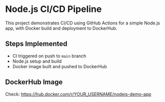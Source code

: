 # Node.js CI/CD Pipeline

This project demonstrates CI/CD using GitHub Actions for a simple Node.js app, with Docker build and deployment to DockerHub.

## Steps Implemented

- CI triggered on push to `main` branch
- Node.js setup and build
- Docker image built and pushed to DockerHub

## DockerHub Image

Check: https://hub.docker.com/r/YOUR_USERNAME/nodejs-demo-app
